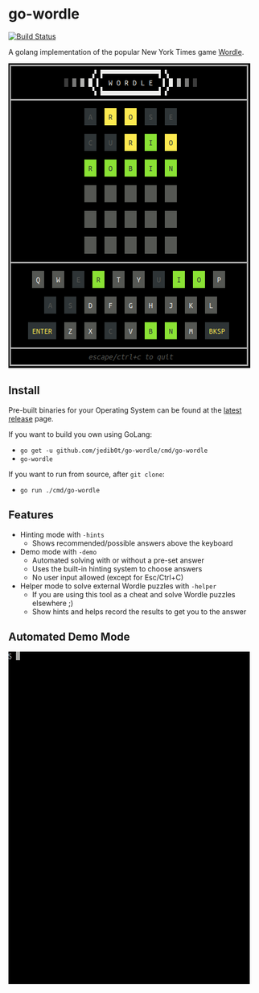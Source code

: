 # go-wordle

[![Build Status](https://github.com/jedib0t/go-wordle/workflows/CI/badge.svg?branch=main)](https://github.com/jedib0t/go-wordle/actions?query=workflow%3ACI+event%3Apush+branch%3Amain)

A golang implementation of the popular New York Times game [Wordle](https://www.nytimes.com/games/wordle/index.html).

<img src="doc/go-wordle.png"/>

## Install

Pre-built binaries for your Operating System can be found at the [latest release](https://github.com/jedib0t/go-wordle/releases/latest)
page.

If you want to build you own using GoLang:
* `go get -u github.com/jedib0t/go-wordle/cmd/go-wordle`
* `go-wordle`

If you want to run from source, after `git clone`:
* `go run ./cmd/go-wordle`

## Features
* Hinting mode with `-hints`
  * Shows recommended/possible answers above the keyboard
* Demo mode with `-demo`
  * Automated solving with or without a pre-set answer
  * Uses the built-in hinting system to choose answers
  * No user input allowed (except for Esc/Ctrl+C)
* Helper mode to solve external Wordle puzzles with `-helper`
  * If you are using this tool as a cheat and solve Wordle puzzles elsewhere ;)
  * Show hints and helps record the results to get you to the answer

## Automated Demo Mode
<img src="doc/go-wordle.gif"/>
